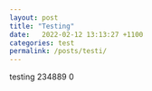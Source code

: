 ```yaml
---
layout: post
title: "Testing"
date:   2022-02-12 13:13:27 +1100
categories: test
permalink: /posts/testi/
---
```

testing 234889 0
